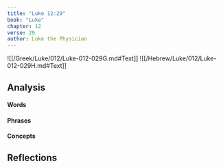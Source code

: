 ```yaml
---
title: "Luke 12:29"
book: "Luke"
chapter: 12
verse: 29
author: Luke the Physician
---
```

![[/Greek/Luke/012/Luke-012-029G.md#Text]]
![[/Hebrew/Luke/012/Luke-012-029H.md#Text]]

## Analysis

#### Words

#### Phrases

#### Concepts

## Reflections
